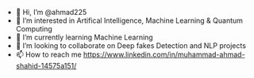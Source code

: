 - 👋 Hi, I’m @ahmad225
- 👀 I’m interested in Artifical Intelligence, Machine Learning & Quantum Computing
- 🌱 I’m currently learning Machine Learning
- 💞️ I’m looking to collaborate on Deep fakes Detection and NLP projects
- 📫 How to reach me https://www.linkedin.com/in/muhammad-ahmad-shahid-14575a151/



